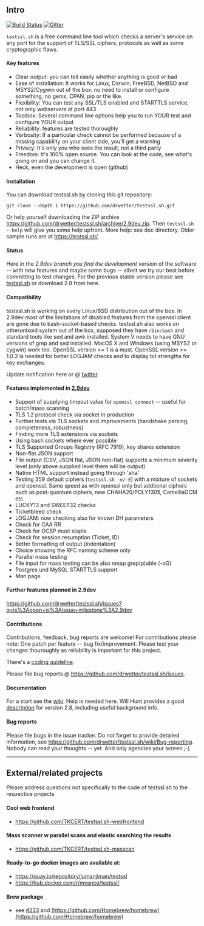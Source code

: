 
## Intro

[![Build Status](https://travis-ci.org/drwetter/testssl.sh.svg?branch=master)](https://travis-ci.org/drwetter/testssl.sh)
[![Gitter](https://badges.gitter.im/Join%20Chat.svg)](https://gitter.im/drwetter/testssl.sh?utm_source=badge&utm_medium=badge&utm_campaign=pr-badge&utm_content=badge)

`testssl.sh` is a free command line tool which checks a server's service on
any port for the support of TLS/SSL ciphers, protocols as well as some
cryptographic flaws.

#### Key features

* Clear output: you can tell easily whether anything is good or bad
* Ease of installation: It works for Linux, Darwin, FreeBSD, NetBSD and
  MSYS2/Cygwin out of the box: no need to install or configure something,
  no gems, CPAN, pip or the like.
* Flexibility: You can test any SSL/TLS enabled and STARTTLS service, not
  only webservers at port 443
* Toolbox: Several command line options help you to run YOUR test and
  configure YOUR output
* Reliability: features are tested thoroughly
* Verbosity: If a particular check cannot be performed because of a missing
  capability on your client side, you'll get a warning
* Privacy: It's only you who sees the result, not a third party
* Freedom: It's 100% open source. You can look at the code, see what's
  going on and you can change it.
* Heck, even the development is open (github)

#### Installation

You can download testssl.sh by cloning this git repository:

    git clone --depth 1 https://github.com/drwetter/testssl.sh.git 

Or help yourself downloading the ZIP archive https://github.com/drwetter/testssl.sh/archive/2.9dev.zip. Then ``testssl.sh --help`` will give you some help upfront. More help: see doc directory. Older sample runs are at https://testssl.sh/.


#### Status

Here in the _2.9dev branch you find the development version_ of the software
-- with new features and maybe some bugs -- albeit we try our best before 
committing to test changes. For the previous stable version please see
[testssl.sh](https://testssl.sh/ "Go to the site with the stable version") 
or download 2.8 from here.

#### Compatibility

testssl.sh is working on every Linux/BSD distribution out of the box. In 2.9dev most
of the limitations of disabled features from the openssl client are gone due to bash-socket-based
checks. testssl.sh also works on otherunixoid system out of the box, supposed they have
`/bin/bash` and standard tools like sed and awk installed. System V needs to have GNU versions
of grep and sed installed. MacOS X and Windows (using MSYS2 or cygwin) work too. OpenSSL
version >= 1 is a must.  OpenSSL version >= 1.0.2 is needed for better LOGJAM checks and to
display bit strengths for key exchanges.

Update notification here or @ [twitter](https://twitter.com/drwetter).

#### Features implemented in [2.9dev](Readme.md#devel)
* Support of supplying timeout value for ``openssl connect`` -- useful for batch/mass scanning
* TLS 1.2 protocol check via socket in production
* Further tests via TLS sockets and improvements (handshake parsing, completeness, robustness)
* Finding more TLS extensions via sockets
* Using bash sockets where ever possible
* TLS Supported Groups Registry (RFC 7919), key shares extension
* Non-flat JSON support
* File output (CSV, JSON flat, JSON non-flat) supports a minimum severity level (only above supplied level there will be output)
* Native HTML support instead going through 'aha'
* Testing 359 default ciphers (``testssl.sh -e/-E``) with a mixture of sockets and openssl. Same speed as with openssl only but addtional ciphers such as post-quantum ciphers, new CHAHA20/POLY1305, CamelliaGCM etc.
* LUCKY13 and SWEET32 checks
* Ticketbleed check
* LOGJAM: now checking also for known DH parameters
* Check for CAA RR
* Check for OCSP must staple
* Check for session resumption (Ticket, ID)
* Better formatting of output (indentation)
* Choice showing the RFC naming scheme only
* Parallel mass testing
* File input for mass testing can be also nmap grep(p)able (-oG)
* Postgres und MySQL STARTTLS support
* Man page

#### Further features planned in 2.9dev

https://github.com/drwetter/testssl.sh/issues?q=is%3Aopen+is%3Aissue+milestone%3A2.9dev

#### Contributions

Contributions, feedback,  bug reports are welcome! For contributions please
note: One patch per feature -- bug fix/improvement. Please test your
changes thouroughly as reliability is important for this project.

There's a [coding guideline](https://github.com/drwetter/testssl.sh/wiki/Coding-Style).

Please file bug reports @ https://github.com/drwetter/testssl.sh/issues.

#### Documentation

For a start see the
[wiki](https://github.com/drwetter/testssl.sh/wiki/Man-Page).
Help is needed here. Will Hunt provides a good [description](https://www.4armed.com/blog/doing-your-own-ssl-tls-testing/) for version 2.8, including useful background info.

#### Bug reports

Please file bugs in the issue tracker. Do not forget to provide detailed information,
see https://github.com/drwetter/testssl.sh/wiki/Bug-reporting. Nobody can read your
thoughts -- yet. And only agencies your screen ;-)

----

## External/related projects

Please address questions not specifically to the code of testssl.sh to the
respective projects

#### Cool web frontend
* https://github.com/TKCERT/testssl.sh-webfrontend

#### Mass scanner w parallel scans and elastic searching the results
* https://github.com/TKCERT/testssl.sh-masscan

#### Ready-to-go docker images are available at:
* https://quay.io/repository/jumanjiman/testssl
* https://hub.docker.com/r/mvance/testssl/

#### Brew package

* see [#233](https://github.com/drwetter/testssl.sh/issues/233) and
  [https://github.com/Homebrew/homebrew](https://github.com/Homebrew/homebrew)
